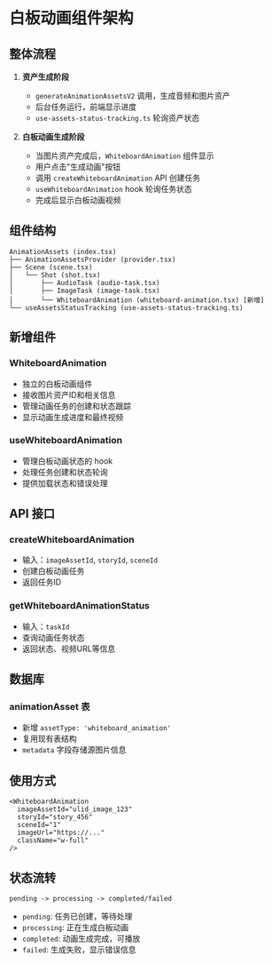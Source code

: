 # 白板动画组件架构

## 整体流程

1. **资产生成阶段**
   - `generateAnimationAssetsV2` 调用，生成音频和图片资产
   - 后台任务运行，前端显示进度
   - `use-assets-status-tracking.ts` 轮询资产状态

2. **白板动画生成阶段**
   - 当图片资产完成后，`WhiteboardAnimation` 组件显示
   - 用户点击"生成动画"按钮
   - 调用 `createWhiteboardAnimation` API 创建任务
   - `useWhiteboardAnimation` hook 轮询任务状态
   - 完成后显示白板动画视频

## 组件结构

```
AnimationAssets (index.tsx)
├── AnimationAssetsProvider (provider.tsx)
├── Scene (scene.tsx)
│   └── Shot (shot.tsx)
│       ├── AudioTask (audio-task.tsx)
│       ├── ImageTask (image-task.tsx)
│       └── WhiteboardAnimation (whiteboard-animation.tsx) [新增]
└── useAssetsStatusTracking (use-assets-status-tracking.ts)
```

## 新增组件

### WhiteboardAnimation
- 独立的白板动画组件
- 接收图片资产ID和相关信息
- 管理动画任务的创建和状态跟踪
- 显示动画生成进度和最终视频

### useWhiteboardAnimation
- 管理白板动画状态的 hook
- 处理任务创建和状态轮询
- 提供加载状态和错误处理

## API 接口

### createWhiteboardAnimation
- 输入：`imageAssetId`, `storyId`, `sceneId`
- 创建白板动画任务
- 返回任务ID

### getWhiteboardAnimationStatus
- 输入：`taskId`
- 查询动画任务状态
- 返回状态、视频URL等信息

## 数据库

### animationAsset 表
- 新增 `assetType: 'whiteboard_animation'`
- 复用现有表结构
- `metadata` 字段存储源图片信息

## 使用方式

```tsx
<WhiteboardAnimation
  imageAssetId="ulid_image_123"
  storyId="story_456"
  sceneId="1"
  imageUrl="https://..."
  className="w-full"
/>
```

## 状态流转

```
pending -> processing -> completed/failed
```

- `pending`: 任务已创建，等待处理
- `processing`: 正在生成白板动画
- `completed`: 动画生成完成，可播放
- `failed`: 生成失败，显示错误信息
